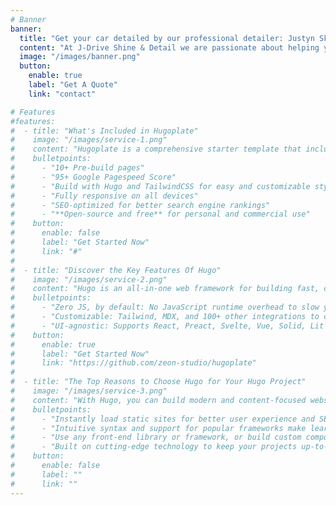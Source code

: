 ```yaml
---
# Banner
banner:
  title: "Get your car detailed by our professional detailer: Justyn Skubovius"
  content: "At J-Drive Shine & Detail we are passionate about helping you rediscover the true beauty of your vehicle. Nestled in the Transcona, our car detailing expert is dedicated to delivering top-notch automotive care that goes beyond the surface. With a keen eye for detail and a commitment to excellence, Justyn provides a range of services that will leave your car looking as close to brand new as possible!"
  image: "/images/banner.png"
  button:
    enable: true
    label: "Get A Quote"
    link: "contact"

# Features
#features:
#  - title: "What's Included in Hugoplate"
#    image: "/images/service-1.png"
#    content: "Hugoplate is a comprehensive starter template that includes everything you need to get started with your Hugo project. What's Included in Hugoplate"
#    bulletpoints:
#      - "10+ Pre-build pages"
#      - "95+ Google Pagespeed Score"
#      - "Build with Hugo and TailwindCSS for easy and customizable styling"
#      - "Fully responsive on all devices"
#      - "SEO-optimized for better search engine rankings"
#      - "**Open-source and free** for personal and commercial use"
#    button:
#      enable: false
#      label: "Get Started Now"
#      link: "#"
#
#  - title: "Discover the Key Features Of Hugo"
#    image: "/images/service-2.png"
#    content: "Hugo is an all-in-one web framework for building fast, content-focused websites. It offers a range of exciting features for developers and website #creators. Some of the key features are:"
#    bulletpoints:
#      - "Zero JS, by default: No JavaScript runtime overhead to slow you down."
#      - "Customizable: Tailwind, MDX, and 100+ other integrations to choose from."
#      - "UI-agnostic: Supports React, Preact, Svelte, Vue, Solid, Lit and more."
#    button:
#      enable: true
#      label: "Get Started Now"
#      link: "https://github.com/zeon-studio/hugoplate"
#
#  - title: "The Top Reasons to Choose Hugo for Your Hugo Project"
#    image: "/images/service-3.png"
#    content: "With Hugo, you can build modern and content-focused websites without sacrificing performance or ease of use."
#    bulletpoints:
#      - "Instantly load static sites for better user experience and SEO."
#      - "Intuitive syntax and support for popular frameworks make learning and using Hugo a breeze."
#      - "Use any front-end library or framework, or build custom components, for any project size."
#      - "Built on cutting-edge technology to keep your projects up-to-date with the latest web standards."
#    button:
#      enable: false
#      label: ""
#      link: ""
---
```

